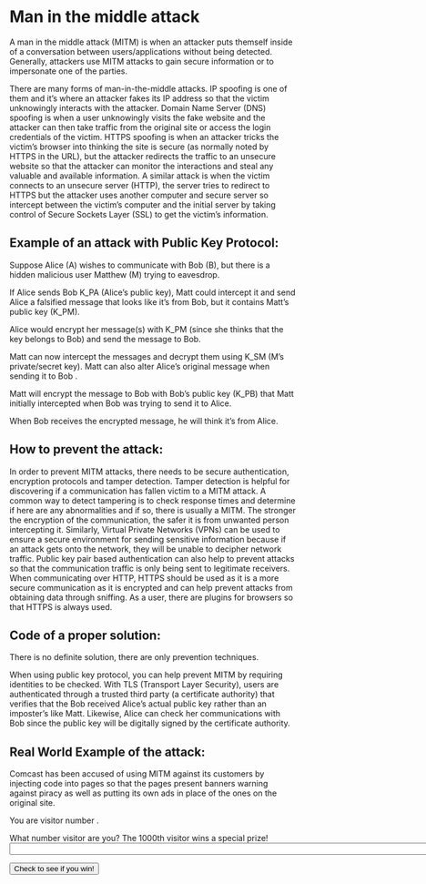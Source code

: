 # Man in the middle attack                   

A man in the middle attack (MITM) is when an attacker puts themself inside of a conversation between users/applications without being detected. Generally, attackers use MITM attacks to gain secure information or to impersonate one of the parties. 
 
There are many forms of man-in-the-middle attacks. IP spoofing is one of them and it’s where an attacker fakes its IP address so that the victim unknowingly interacts with the attacker. Domain Name Server (DNS) spoofing is when a user unknowingly visits the fake website and the attacker can then take traffic from the original site or access the login credentials of the victim. HTTPS spoofing is when an attacker tricks the victim’s browser into thinking the site is secure (as normally noted by HTTPS in the URL), but the attacker redirects the traffic to an unsecure website so that the attacker can monitor the interactions and steal any valuable and available information. A similar attack is when the victim connects to an unsecure server (HTTP), the server tries to redirect to HTTPS but the attacker uses another computer and secure server so intercept between the victim’s computer and the initial server by taking control of Secure Sockets Layer (SSL) to get the victim’s information. 

## Example of an attack with Public Key Protocol:

Suppose Alice (A) wishes to communicate with Bob (B), but there is a hidden malicious user Matthew (M) trying to eavesdrop.  

If Alice sends Bob K_PA (Alice’s public key), Matt could intercept it and send Alice a falsified message that looks like it’s from Bob, but it contains Matt’s public key (K_PM). 

Alice would encrypt her message(s) with K_PM (since she thinks that the key belongs to Bob) and send the message to Bob. 

Matt can now intercept the messages and decrypt them using K_SM (M’s private/secret key). Matt can also alter Alice’s original message when sending it to Bob . 

Matt will encrypt the message to Bob with Bob’s public key (K_PB) that Matt initially intercepted when Bob was trying to send it to Alice. 

When Bob receives the encrypted message, he will think it’s from Alice. 
 
## How to prevent the attack: 

In order to prevent MITM attacks, there needs to be secure authentication, encryption protocols and tamper detection. Tamper detection is helpful for discovering if a communication has fallen victim to a MITM attack. A common way to detect tampering is to check response times and determine if here are any abnormalities and if so, there is usually a MITM. The stronger the encryption of the communication, the safer it is from unwanted person intercepting it. Similarly, Virtual Private Networks (VPNs) can be used to ensure a secure environment for sending sensitive information because if an attack gets onto the network, they will be unable to decipher network traffic. Public key pair based authentication can also help to prevent attacks so that the communication traffic is only being sent to legitimate receivers. When communicating over HTTP, HTTPS should be used as it is a more secure communication as it is encrypted and can help prevent attacks from obtaining data through sniffing. As a user, there are plugins for browsers so that HTTPS is always used. 

## Code of a proper solution: 
 
There is no definite solution, there are only prevention techniques.

When using public key protocol, you can help prevent MITM by requiring identities to be checked. With TLS (Transport Layer Security), users are authenticated through a trusted third party (a certificate authority) that verifies that the Bob received Alice’s actual public key rather than an imposter’s like Matt. Likewise, Alice can check her communications with Bob since the public key will be digitally signed by the certificate authority.

## Real World Example of the attack:

Comcast has been accused of using MITM against its customers by injecting code into pages so that the pages present banners warning against piracy as well as putting its own ads in place of the ones on the original site. 

You are visitor number <b id="demo"></b>.






<body>
	<div>What number visitor are you? The 1000th visitor wins a special prize!</div>
  	<form id="fake">
    		<input type="text" name="test" size="100"><br>
  	</form>
	<button type="button" id="myBtn" onclick="submitClick()">Check to see if you win!</button>
	<div id="result"></div>

<script type="text/javascript">
	
	document.getElementById("demo").innerHTML = Math.floor((Math.random() * 1000) + 1);;
    	function submitClick() {
      		var num = document.getElementById("fake").elements[0].value;
          	var str = document.getElementById("result");
      		if (num == 1000) {
			str.innerHTML = "Congratulations! You won!"
      		} else {
        		str.innerHTML = "I'm sorry, you are not the 1000th visitor."
      		}
    	}
</script>
</body>

